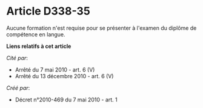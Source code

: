# Article D338-35

Aucune formation n'est requise pour se présenter à l'examen du diplôme de compétence en langue.

**Liens relatifs à cet article**

_Cité par_:

  - Arrêté du 7 mai 2010 - art. 6 (V)
  - Arrêté du 13 décembre 2010 - art. 6 (V)

_Créé par_:

  - Décret n°2010-469 du 7 mai 2010 - art. 1
